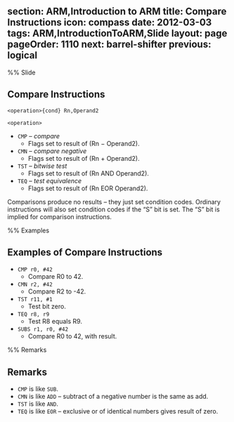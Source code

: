 section: ARM,Introduction to ARM
title: Compare Instructions
icon: compass
date: 2012-03-03
tags: ARM,IntroductionToARM,Slide
layout: page
pageOrder: 1110
next: barrel-shifter
previous: logical
----

%% Slide
  
## Compare Instructions

<div class="format"><code>&lt;operation&gt;{cond} Rn,Operand2</code></div>

`<operation>`

* `CMP` – *compare*
  * Flags set to result of (Rn − Operand2).
* `CMN` – *compare negative*
  * Flags set to result of (Rn + Operand2).
* `TST` – *bitwise test*
  * Flags set to result of (Rn AND Operand2).
* `TEQ` – *test equivalence*
  * Flags set to result of (Rn EOR Operand2).

Comparisons produce no results – they just set condition codes. Ordinary instructions will also set condition codes if the “S” bit is set. The “S” bit is implied for comparison instructions.

%% Examples
  
## Examples of Compare Instructions

* `CMP r0, #42`
  * Compare R0 to 42.
* `CMN r2, #42`
  * Compare R2 to -42.
* `TST r11, #1`
  * Test bit zero.
* `TEQ r8, r9`
  * Test R8 equals R9.
* `SUBS r1, r0, #42`
  * Compare R0 to 42, with result.

%% Remarks
  
## Remarks

* `CMP` is like `SUB`.
* `CMN` is like `ADD` – subtract of a negative number is the same as add.
* `TST` is like `AND`.
* `TEQ` is like `EOR` – exclusive or of identical numbers gives result of zero.
